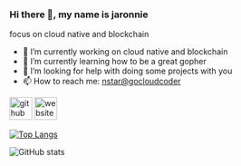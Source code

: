 ### Hi there 👋, my name is jaronnie
focus on cloud native and blockchain

- 🔭 I’m currently working on cloud native and blockchain 
- 🌱 I’m currently learning how to be a great gopher 
- 🤔 I’m looking for help with doing some projects with you 
- 📫 How to reach me: [nstar@gocloudcoder](nstar@gocloudcoder) 

[<img src='https://cdn.jsdelivr.net/npm/simple-icons@3.0.1/icons/github.svg' alt='github' height='40'>](https://github.com/jaronnie)  [<img src='https://cdn.jsdelivr.net/npm/simple-icons@3.0.1/icons/icloud.svg' alt='website' height='40'>](https://blog.gocloudcoder.com)  

[![Top Langs](https://github-readme-stats.vercel.app/api/top-langs/?username=jaronnie&hide=javascript)](https://github.com/anuraghazra/github-readme-stats)

![GitHub stats](https://github-readme-stats.vercel.app/api?username=jaronnie&show_icons=true)  
